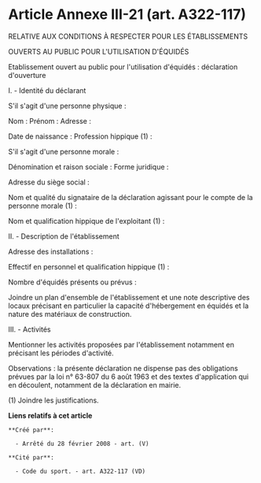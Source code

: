 # Article Annexe III-21 (art. A322-117)

RELATIVE AUX CONDITIONS À RESPECTER POUR LES ÉTABLISSEMENTS

OUVERTS AU PUBLIC POUR L'UTILISATION D'ÉQUIDÉS

Etablissement ouvert au public pour l'utilisation d'équidés : déclaration d'ouverture

I. - Identité du déclarant

S'il s'agit d'une personne physique :

Nom : Prénom : Adresse :

Date de naissance : Profession hippique (1) : 

S'il s'agit d'une personne morale :

Dénomination et raison sociale : Forme juridique : 

Adresse du siège social :

Nom et qualité du signataire de la déclaration agissant pour le compte de la personne morale (1) :

Nom et qualification hippique de l'exploitant (1) :

II. - Description de l'établissement

Adresse des installations : 

Effectif en personnel et qualification hippique (1) :

Nombre d'équidés présents ou prévus :

Joindre un plan d'ensemble de l'établissement et une note descriptive des locaux précisant en particulier la capacité
d'hébergement en équidés et la nature des matériaux de construction.

III. - Activités

Mentionner les activités proposées par l'établissement notamment en précisant les périodes d'activité.

Observations : la présente déclaration ne dispense pas des obligations prévues par la loi n° 63-807 du 6 août 1963 et des
textes d'application qui en découlent, notamment de la déclaration en mairie.

(1) Joindre les justifications.

**Liens relatifs à cet article**

	**Créé par**:

	  - Arrêté du 28 février 2008 - art. (V)

	**Cité par**:

	  - Code du sport. - art. A322-117 (VD)
